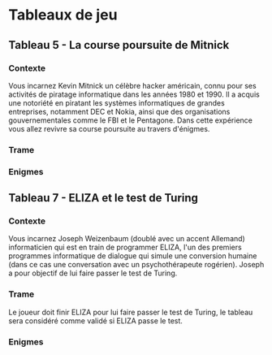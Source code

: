 # Tableaux de jeu
## Tableau 5 - La course poursuite de Mitnick
### Contexte
Vous incarnez Kevin Mitnick un célèbre hacker américain, connu pour ses activités de piratage informatique dans les années 1980 et 1990. Il a acquis une notoriété en piratant les systèmes informatiques de grandes entreprises, notamment DEC et Nokia, ainsi que des organisations gouvernementales comme le FBI et le Pentagone. Dans cette expérience vous allez revivre sa course poursuite au travers d'énigmes.
### Trame
### Enigmes
## Tableau 7 - ELIZA et le test de Turing
### Contexte
Vous incarnez Joseph Weizenbaum (doublé avec un accent Allemand) informaticien qui est en train de programmer ELIZA, l'un des premiers programmes informatique de dialogue qui simule une conversion humaine (dans ce cas une conversation avec un psychothérapeute rogérien). Joseph a pour objectif de lui faire passer le test de Turing.
### Trame
Le joueur doit finir ELIZA pour lui faire passer le test de Turing, le tableau sera considéré comme validé si ELIZA passe le test.
### Enigmes
